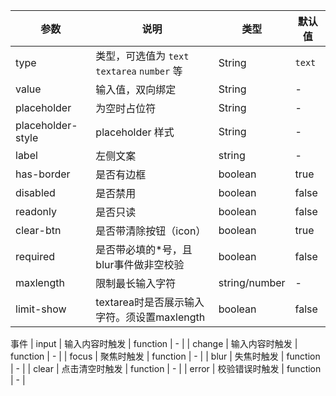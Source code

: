 | 参数         | 说明                             | 类型   | 默认值           |
|--------------|----------------------------------|--------|------------------|
| type         | 类型，可选值为 `text` `textarea` `number`  等 | String |`text`         |
| value      | 输入值，双向绑定 | String |  -     |
| placeholder         | 为空时占位符 | String |       -       |
| placeholder-style | placeholder 样式     | String | - |
| label          | 	左侧文案                       | string | -             |
| has-border          | 	是否有边框                       | boolean | true            |
| disabled          | 	是否禁用                       | boolean | false              |
| readonly          | 是否只读                        | boolean | false               |
| clear-btn       | 是否带清除按钮（icon）                        | boolean | true               |
| required          | 是否带必填的*号，且blur事件做非空校验                       | boolean | false               |
| maxlength          | 限制最长输入字符                   | string/number | -               |
| limit-show          | textarea时是否展示输入字符。须设置maxlength                        | boolean | false               |


事件
| input          | 输入内容时触发                        | function | -               |
| change          | 输入内容时触发                        | function | -               |
| focus          | 聚焦时触发                        | function | -               |
| blur          | 失焦时触发                        | function | -               |
| clear          | 点击清空时触发                        | function | -               |
| error          | 校验错误时触发                        | function | -               |







